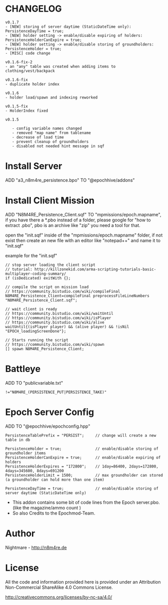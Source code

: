 # CHANGELOG

```
v0.1.7
- [NEW] storing of server daytime (StaticDateTime only): PersistenceDayTime = true;
- [NEW] holder setting -> enable/disable expiring of holders: PersistenceHolderCanExpire = true;
- [NEW] holder setting -> enable/disable storing of groundholders: PersistenceHolder = true;  
- [MISC] code change

v0.1.6-fix-2
- an "any" table was created when adding items to clothing/vest/backpack  

v0.1.6-fix
- duplicate holder index

v0.1.6
- holder load/spawn and indexing reworked

v0.1.5-fix
- HolderIndex fixed

v0.1.5

   - config variable names changed
   - removed "map name" from tablename
   - decrease of load time
   - prevent cleanup of groundholders
   - disabled not needed hint message in sqf
```

# Install Server

ADD  "a3_n8m4re_persistence.bpo"  TO  "@epochhive/addons"

# Install Client Mission

ADD  "N8M4RE_Persistence_Client.sqf"  TO  "mpmissions/epoch.mapname", 
if you have there a *.pbo instead of a folder, please google for "how to extract .pbo", pbo is an archive like "zip" you need a tool for that.

open the "init.sqf" inside of the "mpmissions/epoch.mapname" folder, if not exist then create an new file with an     editor like "notepad++" and name it to "init.sqf"

example for the "init.sqf"
```
// stop server loading the client script
// tutorial: http://killzonekid.com/arma-scripting-tutorials-basic-multiplayer-coding-summary/  
if (isDedicated) exitWith {}; 

// compile the script on mission load
// https://community.bistudio.com/wiki/compileFinal
N8M4RE_Persistence_Client=compileFinal preprocessFileLineNumbers "N8M4RE_Persistence_Client.sqf";

// wait client is ready 
// https://community.bistudio.com/wiki/waitUntil
// https://community.bistudio.com/wiki/isPlayer
// https://community.bistudio.com/wiki/alive
waitUntil{(isPlayer player) && (alive player) && !isNil "EPOCH_loadingScreenDone"};

// Starts running the script
// https://community.bistudio.com/wiki/spawn
[] spawn N8M4RE_Persistence_Client;
```


# Battleye

ADD TO "publicvariable.txt"

```
!="N8M4RE_(PERSISTENCE_PUT|PERSISTENCE_TAKE)"
```

# Epoch Server Config

ADD TO "@epochhive/epochconfig.hpp"

```
PersistenceTablePrefix = "PERSIST"; 	// change will create a new table in db

PersistenceHolder = true; 				// enable/disable storing of groundholder items
PersistenceHolderCanExpire = true; 		// enable/disable expiring of holders
PersistenceHolderExpires = "172800"; 	// 1day=86400, 2days=172800, 4days=345600, 8days=691200 
PersistenceHolderLimit = 1500; 			// max groundholder can stored (a groundholder can hold more than one item)

PersistenceDayTime = true;				// enable/disable storing of server daytime (StaticDateTime only)
```


 - This addon contains some bit of code lines from the Epoch server.pbo. (like the magazine/ammo count )
 - So also Credits to the Epochmod-Team.



# Author
Nightmare - http://n8m4re.de



# License
All the code and information provided here is provided under an Attribution Non-Commercial ShareAlike 4.0 Commons License.

http://creativecommons.org/licenses/by-nc-sa/4.0/

